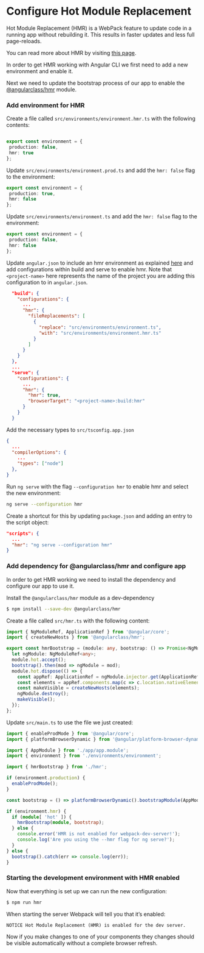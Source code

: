 # Configure Hot Module Replacement

Hot Module Replacement (HMR) is a WebPack feature to update code in a running app without rebuilding it.
This results in faster updates and less full page-reloads.

You can read more about HMR by visiting [this page](https://webpack.js.org/guides/hot-module-replacement/).

In order to get HMR working with Angular CLI we first need to add a new environment and enable it.

Next we need to update the bootstrap process of our app to enable the
[@angularclass/hmr](https://github.com/gdi2290/angular-hmr) module.

### Add environment for HMR

Create a file called `src/environments/environment.hmr.ts` with the following contents:

```typescript

export const environment = {
 production: false,
 hmr: true
};
```

Update `src/environments/environment.prod.ts` and add the `hmr: false` flag to the environment:

```typescript
export const environment = {
 production: true,
 hmr: false
};
```

Update `src/environments/environment.ts` and add the `hmr: false` flag to the environment:

```typescript
export const environment = {
 production: false,
 hmr: false
};
```


Update `angular.json` to include an hmr environment as explained [here](./application-environments)
and add configurations within build and serve to enable hmr. Note that `<project-name>` here 
represents the name of the project you are adding this configuration to in `angular.json`.

```json
  "build": {
    "configurations": {
      ...
      "hmr": {
        "fileReplacements": [
          {
            "replace": "src/environments/environment.ts",
            "with": "src/environments/environment.hmr.ts"
          }
        ]
      }
    }
  },
  ...
  "serve": {
    "configurations": {
      ...
      "hmr": {
        "hmr": true,
        "browserTarget": "<project-name>:build:hmr"
      }
    }
  }
```

Add the necessary types to  `src/tsconfig.app.json`

```json
{
  ...
  "compilerOptions": {
    ...
    "types": ["node"]
  },
}
```

Run `ng serve` with the flag `--configuration hmr` to enable hmr and select the new environment:

```bash
ng serve --configuration hmr
```

Create a shortcut for this by updating  `package.json` and adding an entry to the script object:

```json
"scripts": {
  ...
  "hmr": "ng serve --configuration hmr"
}
```


### Add dependency for @angularclass/hmr and configure app

In order to get HMR working we need to install the dependency and configure our app to use it.


Install the `@angularclass/hmr` module as a dev-dependency

```bash
$ npm install --save-dev @angularclass/hmr
```


Create a file called `src/hmr.ts` with the following content:

```typescript
import { NgModuleRef, ApplicationRef } from '@angular/core';
import { createNewHosts } from '@angularclass/hmr';

export const hmrBootstrap = (module: any, bootstrap: () => Promise<NgModuleRef<any>>) => {
  let ngModule: NgModuleRef<any>;
  module.hot.accept();
  bootstrap().then(mod => ngModule = mod);
  module.hot.dispose(() => {
    const appRef: ApplicationRef = ngModule.injector.get(ApplicationRef);
    const elements = appRef.components.map(c => c.location.nativeElement);
    const makeVisible = createNewHosts(elements);
    ngModule.destroy();
    makeVisible();
  });
};
```


Update `src/main.ts` to use the file we just created:

```typescript
import { enableProdMode } from '@angular/core';
import { platformBrowserDynamic } from '@angular/platform-browser-dynamic';

import { AppModule } from './app/app.module';
import { environment } from './environments/environment';

import { hmrBootstrap } from './hmr';

if (environment.production) {
  enableProdMode();
}

const bootstrap = () => platformBrowserDynamic().bootstrapModule(AppModule);

if (environment.hmr) {
  if (module[ 'hot' ]) {
    hmrBootstrap(module, bootstrap);
  } else {
    console.error('HMR is not enabled for webpack-dev-server!');
    console.log('Are you using the --hmr flag for ng serve?');
  }
} else {
  bootstrap().catch(err => console.log(err));
}
```


### Starting the development environment with HMR enabled

Now that everything is set up we can run the new configuration:

```bash
$ npm run hmr
```

When starting the server Webpack will tell you that it’s enabled:


    NOTICE Hot Module Replacement (HMR) is enabled for the dev server.


Now if you make changes to one of your components they changes should be visible automatically without a complete browser refresh.


